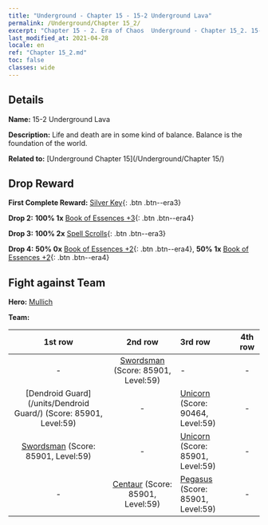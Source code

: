 ```yaml
---
title: "Underground - Chapter 15 - 15-2 Underground Lava"
permalink: /Underground/Chapter 15_2/
excerpt: "Chapter 15 - 2. Era of Chaos  Underground - Chapter 15_2. 15-2 Underground Lava"
last_modified_at: 2021-04-28
locale: en
ref: "Chapter 15_2.md"
toc: false
classes: wide
---
```


## Details

 **Name:** 15-2 Underground Lava

 **Description:** Life and death are in some kind of balance. Balance is the foundation of the world.

 **Related to:** [Underground Chapter 15](/Underground/Chapter 15/)

## Drop Reward

 **First Complete Reward:** [Silver Key](/Items/con_693/){: .btn .btn--era3}

 **Drop 2:** **100% 1x** [Book of Essences +3](/Items/mat_60/){: .btn .btn--era4}

 **Drop 3:** **100% 2x** [Spell Scrolls](/Items/con_694/){: .btn .btn--era3}

 **Drop 4:** **50% 0x** [Book of Essences +2](/Items/mat_53/){: .btn .btn--era4}, **50% 1x** [Book of Essences +2](/Items/mat_53/){: .btn .btn--era4}


## Fight against Team
 **Hero:** [Mullich](/heroes/Mullich/)

 **Team:**


  | 1st row | 2nd row | 3rd row | 4th row |
  |:----:|:----:|:----|:----:|
  | - | [Swordsman](/units/Swordsman/) (Score: 85901, Level:59)  | - | - |
  | [Dendroid Guard](/units/Dendroid Guard/) (Score: 85901, Level:59)  | - | [Unicorn](/units/Unicorn/) (Score: 90464, Level:59)  | - |
  | [Swordsman](/units/Swordsman/) (Score: 85901, Level:59)  | - | [Unicorn](/units/Unicorn/) (Score: 85901, Level:59)  | - |
  | - | [Centaur](/units/Centaur/) (Score: 85901, Level:59)  | [Pegasus](/units/Pegasus/) (Score: 85901, Level:59)  | - |


